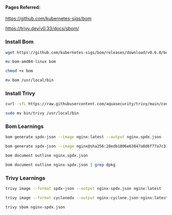 #### Pages Referred:

https://github.com/kubernetes-sigs/bom

https://trivy.dev/v0.33/docs/sbom/


### Install Bom

```sh
wget https://github.com/kubernetes-sigs/bom/releases/download/v0.6.0/bom-amd64-linux

mv bom-amd64-linux bom

chmod +x bom

mv bom /usr/local/bin
```

### Install Trivy
```sh
curl -sfL https://raw.githubusercontent.com/aquasecurity/trivy/main/contrib/install.sh | sh

sudo mv bin/trivy /usr/local/bin
```

### Bom Learnings
```sh
bom generate spdx-json --image nginx:latest --output nginx.spdx.json

bom generate spdx-json --image nginx@sha256:28edb1806e63847a8d6f77a7c312045e1bd91d5e3c944c8a0012f0b14c830c44 --output nginx.spdx.json

bom document outline nginx.spdx.json

bom document outline nginx-spdx.json | grep dpkg
```

### Trivy Learnings

```sh
trivy image --format spdx-json --output nginx-spdx.json nginx:latest

trivy image --format cyclonedx --output nginx-cyclone.json nginx:latest

trivy sbom nginx-spdx.json
```
